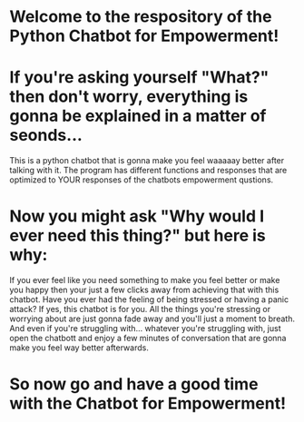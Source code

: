 # Welcome to the respository of the Python Chatbot for Empowerment!

# If you're asking yourself "What?" then don't worry, everything is gonna be explained in a matter of seonds...
This is a python chatbot that is gonna make you feel waaaaay better after talking with it.
The program has different functions and responses that are optimized to YOUR responses of the chatbots empowerment qustions.

# Now you might ask "Why would I ever need this thing?" but here is why:
If you ever feel like you need something to make you feel better or make you happy then your just a few clicks away from achieving that with this chatbot.
Have you ever had the feeling of being stressed or having a panic attack? If yes, this chatbot is for you. All the things you're stressing or worrying about are just gonna fade away and you'll just a moment to breath.
And even if you're struggling with... whatever you're struggling with, just open the chatbott and enjoy a few minutes of conversation that are gonna make you feel way better afterwards.

# So now go and have a good time with the Chatbot for Empowerment!

